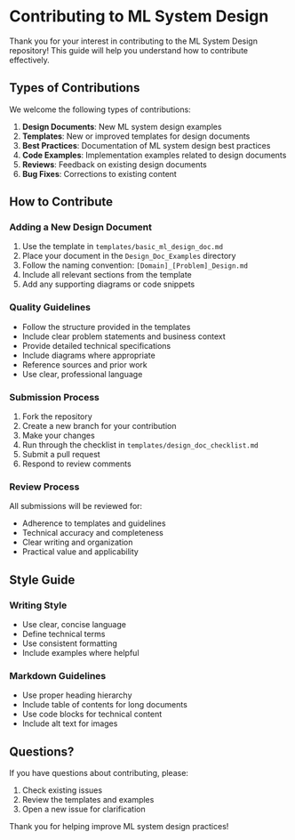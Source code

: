 # Contributing to ML System Design

Thank you for your interest in contributing to the ML System Design repository! This guide will help you understand how to contribute effectively.

## Types of Contributions

We welcome the following types of contributions:

1. **Design Documents**: New ML system design examples
2. **Templates**: New or improved templates for design documents
3. **Best Practices**: Documentation of ML system design best practices
4. **Code Examples**: Implementation examples related to design documents
5. **Reviews**: Feedback on existing design documents
6. **Bug Fixes**: Corrections to existing content

## How to Contribute

### Adding a New Design Document

1. Use the template in `templates/basic_ml_design_doc.md`
2. Place your document in the `Design_Doc_Examples` directory
3. Follow the naming convention: `[Domain]_[Problem]_Design.md`
4. Include all relevant sections from the template
5. Add any supporting diagrams or code snippets

### Quality Guidelines

- Follow the structure provided in the templates
- Include clear problem statements and business context
- Provide detailed technical specifications
- Include diagrams where appropriate
- Reference sources and prior work
- Use clear, professional language

### Submission Process

1. Fork the repository
2. Create a new branch for your contribution
3. Make your changes
4. Run through the checklist in `templates/design_doc_checklist.md`
5. Submit a pull request
6. Respond to review comments

### Review Process

All submissions will be reviewed for:
- Adherence to templates and guidelines
- Technical accuracy and completeness
- Clear writing and organization
- Practical value and applicability

## Style Guide

### Writing Style
- Use clear, concise language
- Define technical terms
- Use consistent formatting
- Include examples where helpful

### Markdown Guidelines
- Use proper heading hierarchy
- Include table of contents for long documents
- Use code blocks for technical content
- Include alt text for images

## Questions?

If you have questions about contributing, please:
1. Check existing issues
2. Review the templates and examples
3. Open a new issue for clarification

Thank you for helping improve ML system design practices! 
